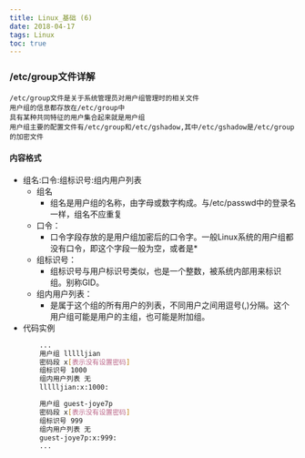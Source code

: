 ```yaml
---
title: Linux_基础 (6)
date: 2018-04-17
tags: Linux
toc: true
---
```


### /etc/group文件详解
    /etc/group文件是关于系统管理员对用户组管理时的相关文件
    用户组的信息都存放在/etc/group中
    具有某种共同特征的用户集合起来就是用户组
    用户组主要的配置文件有/etc/group和/etc/gshadow,其中/etc/gshadow是/etc/group的加密文件

<!-- more -->

#### 内容格式
- 组名:口令:组标识号:组内用户列表
    * 组名
        * 组名是用户组的名称，由字母或数字构成。与/etc/passwd中的登录名一样，组名不应重复
    * 口令：
        * 口令字段存放的是用户组加密后的口令字。一般Linux系统的用户组都没有口令，即这个字段一般为空，或者是*
    * 组标识号：
        * 组标识号与用户标识号类似，也是一个整数，被系统内部用来标识组。别称GID。
    * 组内用户列表：
        * 是属于这个组的所有用户的列表，不同用户之间用逗号(,)分隔。这个用户组可能是用户的主组，也可能是附加组。
- 代码实例
    ```bash
        ...
        用户组 llllljian
        密码段 x[表示没有设置密码]
        组标识号 1000
        组内用户列表 无
        llllljian:x:1000:

        用户组 guest-joye7p
        密码段 x[表示没有设置密码]
        组标识号 999
        组内用户列表 无
        guest-joye7p:x:999:
        ... 
    ```
